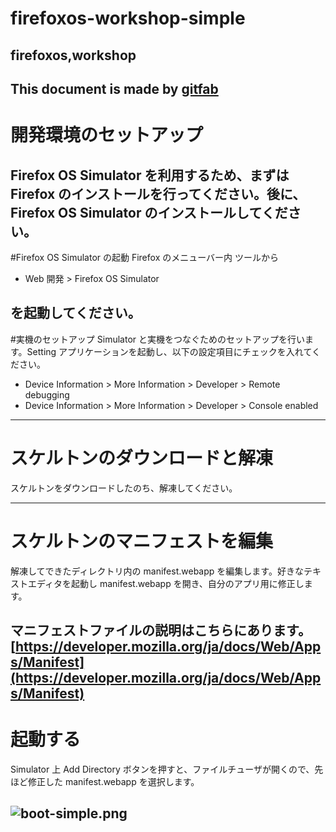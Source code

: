 # firefoxos-workshop-simple
## firefoxos,workshop
This document is made by [gitfab](http://gitfab.org)
---
# 開発環境のセットアップ
Firefox OS Simulator を利用するため、まずは Firefox のインストールを行ってください。後に、Firefox OS Simulator のインストールしてください。
---
#Firefox OS Simulator の起動
Firefox のメニューバー内 ツールから 

* Web 開発 > Firefox OS Simulator

を起動してください。
---
#実機のセットアップ
Simulator と実機をつなぐためのセットアップを行います。Setting アプリケーションを起動し、以下の設定項目にチェックを入れてください。

* Device Information > More Information > Developer > Remote debugging
* Device Information > More Information > Developer > Console enabled

---
# スケルトンのダウンロードと解凍
スケルトンをダウンロードしたのち、解凍してください。

---
# スケルトンのマニフェストを編集
解凍してできたディレクトリ内の manifest.webapp を編集します。好きなテキストエディタを起動し manifest.webapp を開き、自分のアプリ用に修正します。

マニフェストファイルの説明はこちらにあります。
[https://developer.mozilla.org/ja/docs/Web/Apps/Manifest](https://developer.mozilla.org/ja/docs/Web/Apps/Manifest)
---
# 起動する
Simulator 上 Add Directory ボタンを押すと、ファイルチューザが開くので、先ほど修正した manifest.webapp を選択します。

![boot-simple.png](https://raw.github.com/dadaa/firefoxos-workshop-simple/master/gitfab/resources/boot-simple.png)
---
